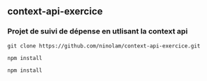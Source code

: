 ## context-api-exercice

### Projet de suivi de dépense en utlisant la context api

`git clone https://github.com/ninolam/context-api-exercice.git`

`npm install`

`npm install`
